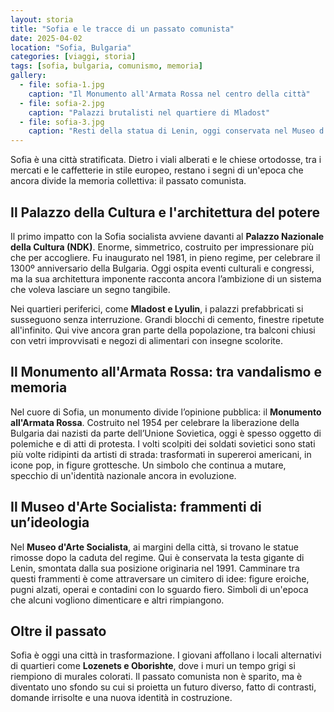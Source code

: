 ```yaml
---
layout: storia
title: "Sofia e le tracce di un passato comunista"
date: 2025-04-02
location: "Sofia, Bulgaria"
categories: [viaggi, storia]
tags: [sofia, bulgaria, comunismo, memoria]
gallery:
  - file: sofia-1.jpg
    caption: "Il Monumento all'Armata Rossa nel centro della città"
  - file: sofia-2.jpg
    caption: "Palazzi brutalisti nel quartiere di Mladost"
  - file: sofia-3.jpg
    caption: "Resti della statua di Lenin, oggi conservata nel Museo d'Arte Socialista"
---
```


Sofia è una città stratificata. Dietro i viali alberati e le chiese ortodosse, tra i mercati e le caffetterie in stile europeo, restano i segni di un'epoca che ancora divide la memoria collettiva: il passato comunista.

<!--more-->

## Il Palazzo della Cultura e l'architettura del potere

Il primo impatto con la Sofia socialista avviene davanti al **Palazzo Nazionale della Cultura (NDK)**. Enorme, simmetrico, costruito per impressionare più che per accogliere. Fu inaugurato nel 1981, in pieno regime, per celebrare il 1300º anniversario della Bulgaria. Oggi ospita eventi culturali e congressi, ma la sua architettura imponente racconta ancora l’ambizione di un sistema che voleva lasciare un segno tangibile.

Nei quartieri periferici, come **Mladost e Lyulin**, i palazzi prefabbricati si susseguono senza interruzione. Grandi blocchi di cemento, finestre ripetute all'infinito. Qui vive ancora gran parte della popolazione, tra balconi chiusi con vetri improvvisati e negozi di alimentari con insegne scolorite.

## Il Monumento all'Armata Rossa: tra vandalismo e memoria

Nel cuore di Sofia, un monumento divide l’opinione pubblica: il **Monumento all'Armata Rossa**. Costruito nel 1954 per celebrare la liberazione della Bulgaria dai nazisti da parte dell’Unione Sovietica, oggi è spesso oggetto di polemiche e di atti di protesta. I volti scolpiti dei soldati sovietici sono stati più volte ridipinti da artisti di strada: trasformati in supereroi americani, in icone pop, in figure grottesche. Un simbolo che continua a mutare, specchio di un'identità nazionale ancora in evoluzione.

## Il Museo d'Arte Socialista: frammenti di un’ideologia

Nel **Museo d'Arte Socialista**, ai margini della città, si trovano le statue rimosse dopo la caduta del regime. Qui è conservata la testa gigante di Lenin, smontata dalla sua posizione originaria nel 1991. Camminare tra questi frammenti è come attraversare un cimitero di idee: figure eroiche, pugni alzati, operai e contadini con lo sguardo fiero. Simboli di un'epoca che alcuni vogliono dimenticare e altri rimpiangono.

## Oltre il passato

Sofia è oggi una città in trasformazione. I giovani affollano i locali alternativi di quartieri come **Lozenets e Oborishte**, dove i muri un tempo grigi si riempiono di murales colorati. Il passato comunista non è sparito, ma è diventato uno sfondo su cui si proietta un futuro diverso, fatto di contrasti, domande irrisolte e una nuova identità in costruzione.
